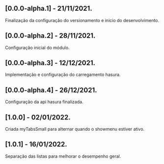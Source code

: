 ## [0.0.0-alpha.1] - 21/11/2021.
Finalização da configuração do versionamento e inicio do desenvolvimento.

## [0.0.0-alpha.2] - 28/11/2021.
Configuração inicial do módulo.

## [0.0.0-alpha.3] - 12/12/2021.
Implementação e configuração do carregamento hasura.

## [0.0.0-alpha.4] - 26/12/2021.
Configuração da api hasura finalizada.

## [1.0.0] - 02/01/2022.
Criada myTabsSmall para alternar quando o showmenu estiver ativo.

## [1.0.1] - 16/01/2022.
Separação das listas para melhorar o desempenho geral.